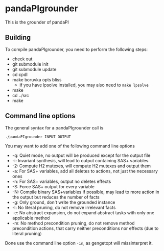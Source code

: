 # pandaPIgrounder
This is the grounder of pandaPI



## Building
To compile pandaPIgrounder, you need to perform the following steps:

 - check out
 - git submodule init
 - git submodule update
 - cd cpdl
 - make boruvka opts bliss
	- if you have lpsolve installed, you may also need to ```make lpsolve```
 - make
 - cd ../src
 - make

## Command line options
The general syntax for a pandaPIgrounder call is
```
./pandaPIgrounder INPUT OUTPUT
```

You may want to add one of the following command line options

 - -q: Quiet mode, no output will be produced except for the output file
 - -i: Invariant synthesis, will lead to output containing SAS+ variables
 - -2: Compute H2 mutexes, will compute H2 mutexes and output them
 - -a: For SAS+ variables, add all deletes to actions, not just the necessary ones
 - -n: For SAS+ variables, output no deletes effects
 - -S: Force SAS+ output for every variable
 - -N: Compile binary SAS+variables if possible, may lead to more action in the output but reduces the number of facts
 - -g: Only ground, don't write the grounded instance
 - -l: No literal pruning, do not remove irrelevant facts
 - -e: No abstract expansion, do not expand abstract tasks with only one applicable method
 - -m: No method precondition pruning, do not remove method precondition actions, that carry neither preconditions nor effects (due to literal pruning)

Done use the command line option ``-in``, as gengetopt will missinterpret it.
